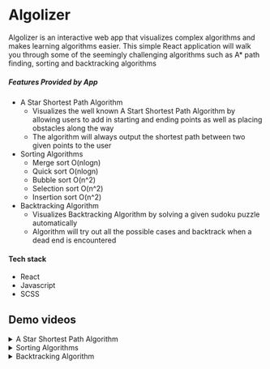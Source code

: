 # Algolizer #

Algolizer is an interactive web app that visualizes complex algorithms and makes learning algorithms easier. This simple React application will walk you through some of the seemingly challenging algorithms such as A* path finding, sorting and backtracking algorithms

##### Features Provided by App
* A Star Shortest Path Algorithm
    * Visualizes the well known A Start Shortest Path Algorithm by allowing users to add in starting and ending points as well as placing obstacles along the way
    * The algorithm will always output the shortest path between two given points to the user
* Sorting Algorithms
    * Merge sort O(nlogn)
    * Quick sort O(nlogn)
    * Bubble sort O(n^2)
    * Selection sort O(n^2)
    * Insertion sort O(n^2)
* Backtracking Algorithm
    * Visualizes Backtracking Algorithm by solving a given sudoku puzzle automatically
    * Algorithm will try out all the possible cases and backtrack when a dead end is encountered 

#### Tech stack
- React
- Javascript
- SCSS

## Demo videos ##

<details>
  <summary>A Star Shortest Path Algorithm</summary>
  <img src="https://user-images.githubusercontent.com/57489399/103148608-90846c80-479c-11eb-82f6-6a78a3461e17.gif" name="Homepage">
</details>
<details>
  <summary>Sorting Algorithms</summary>
  <img src="https://user-images.githubusercontent.com/57489399/103148768-1f45b900-479e-11eb-963b-4a364cd0cd17.gif" name="Sorting Algorithms">
</details>
<details>
  <summary>Backtracking Algorithm</summary>
  <img src="https://user-images.githubusercontent.com/57489399/103148657-17394980-479d-11eb-889b-9585c72738d3.gif" name="Sorting Algorithms">
</details>
